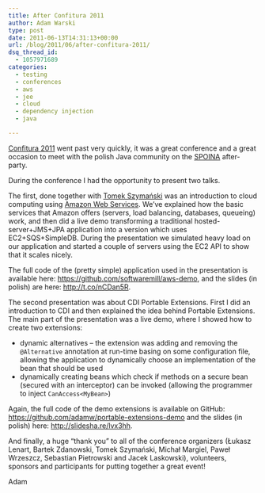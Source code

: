 ```yaml
---
title: After Confitura 2011
author: Adam Warski
type: post
date: 2011-06-13T14:31:13+00:00
url: /blog/2011/06/after-confitura-2011/
dsq_thread_id:
  - 1057971689
categories:
  - testing
  - conferences
  - aws
  - jee
  - cloud
  - dependency injection
  - java

---
```

[Confitura 2011][1] went past very quickly, it was a great conference and a great occasion to meet with the polish Java community on the [SPOINA][2] after-party.

During the conference I had the opportunity to present two talks.

The first, done together with [Tomek Szymański][3] was an introduction to cloud computing using [Amazon Web Services][4]. We&#8217;ve explained how the basic services that Amazon offers (servers, load balancing, databases, queueing) work, and then did a live demo transforming a traditional hosted-server+JMS+JPA application into a version which uses EC2+SQS+SimpleDB. During the presentation we simulated heavy load on our application and started a couple of servers using the EC2 API to show that it scales nicely.

The full code of the (pretty simple) application used in the presentation is available here: <https://github.com/softwaremill/aws-demo>, and the slides (in polish) are here: <http://t.co/nCDan5R>.

The second presentation was about CDI Portable Extensions. First I did an introduction to CDI and then explained the idea behind Portable Extensions. The main part of the presentation was a live demo, where I showed how to create two extensions:

  * dynamic alternatives &#8211; the extension was adding and removing the `@Alternative` annotation at run-time basing on some configuration file, allowing the application to dynamically choose an implementation of the bean that should be used
  * dynamically creating beans which check if methods on a secure bean (secured with an interceptor) can be invoked (allowing the programmer to inject `CanAccess<MyBean>`)

Again, the full code of the demo extensions is available on GitHub: <https://github.com/adamw/portable-extensions-demo> and the slides (in polish) here: <http://slidesha.re/lvx3hh>.

And finally, a huge &#8220;thank you&#8221; to all of the conference organizers (Łukasz Lenart, Bartek Zdanowski, Tomek Szymański, Michał Margiel, Paweł Wrzeszcz, Sebastian Pietrowski and Jacek Laskowski), volunteers, sponsors and participants for putting together a great event!

Adam

 [1]: http://confitura.pl
 [2]: https://picasaweb.google.com/Confiturapl/Spoina
 [3]: http://twitter.com/#!/szimano
 [4]: http://aws.amazon.com

